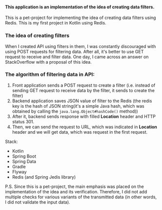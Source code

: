 #### This application is an implementation of the idea of creating data filters.

This is a pet-project for implementing the idea of creating data filters using Redis. 
This is my first project in Kotlin using Redis.

### The idea of creating filters
When I created API using filters in them, I was constantly discouraged with using POST requests 
for filtering data. After all, it's better to use GET request to receive and filter data.
One day, I came across an answer on StackOverflow with a proposal of this idea.  

### The algorithm of filtering data in API:
1. Front application sends a POST request to create a filter (i.e. instead of sending GET request 
to receive data by the filter, it sends to create the filter) 
2. Backend application saves JSON value of filter to the Redis (the redis key is the hash of JSON string(it's a simple 
Java hash, which was obtained by calling the ```java.lang.Object#hashCode()``` method))
3. After it, backend sends response with filled **Location** header and HTTP status 301.
4. Then, we can send the request to URL, which was indicated in **Location** header and we will
get data, which was request in the first request.

Stack:
* Kotlin
* Spring Boot
* Spring Data
* Gradle 
* Flyway
* Redis (and Spring Jedis library)

P.S. Since this is a pet-project, the main emphasis was placed on the implementation of the idea and 
its verification. Therefore, I did not add multiple checks for various variants of the transmitted data 
(in other words, I did not validate the input data). 